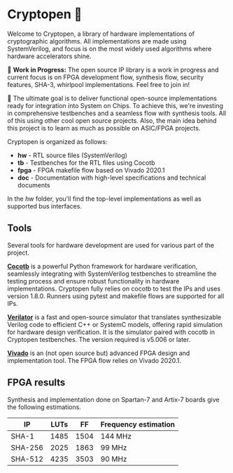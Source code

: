# Cryptopen  🔐

Welcome to Cryptopen, a library of hardware implementations of cryptographic algorithms. All implementations are made using SystemVerilog, and focus is on the most widely used algorithms where hardware accelerators shine.

🚧 **Work in Progress:** The open source IP library is a work in progress and current focus is on FPGA development flow, synthesis flow, security features, SHA-3, whirlpool implementations. Feel free to join in!

🚀 The ultimate goal is to deliver functional open-source implementations ready for integration into System on Chips. To achieve this, we're investing in comprehensive testbenches and a seamless flow with synthesis tools. All of this using other cool open source projects. Also, the main idea behind this project is to learn as much as possible on ASIC/FPGA projects.

Cryptopen is organized as follows:

- **hw** - RTL source files (SystemVerilog)
- **tb** - Testbenches for the RTL files using Cocotb
- **fpga** - FPGA makefile flow based on Vivado 2020.1
- **doc** - Documentation with high-level specifications and technical documents

In the *hw* folder, you'll find the top-level implementations as well as supported bus interfaces.

## Tools

Several tools for hardware development are used for various part of the project.

**[Cocotb](https://github.com/cocotb/cocotb)** is a powerful Python framework for hardware verification, seamlessly integrating with SystemVerilog testbenches to streamline the testing process and ensure robust functionality in hardware implementations. Cryptopen fully relies on cocotb to test the IPs and uses version 1.8.0. Runners using pytest and makefile flows are supported for all IPs.

**[Verilator](https://github.com/verilator/verilator)** is a fast and open-source simulator that translates synthesizable Verilog code to efficient C++ or SystemC models, offering rapid simulation for hardware design verification. It is the simulator paired with cocotb in Cryptopen testbenches. The version required is v5.006 or later.

**[Vivado](https://www.xilinx.com/products/design-tools/vivado.html)** is an (not open source but) advanced FPGA design and implementation tool. The FPGA flow relies on Vivado 2020.1.

## FPGA results

Synthesis and implementation done on Spartan-7 and Artix-7 boards give the following estimations.


| IP      | LUTs | FF   | Frequency estimation |
|---------|------|------|----------------------|
| SHA-1   | 1485 | 1504 | 144 MHz              |
| SHA-256 | 2025 | 1863 | 99 MHz               |
| SHA-512 | 4235 | 3503 | 90 MHz               |